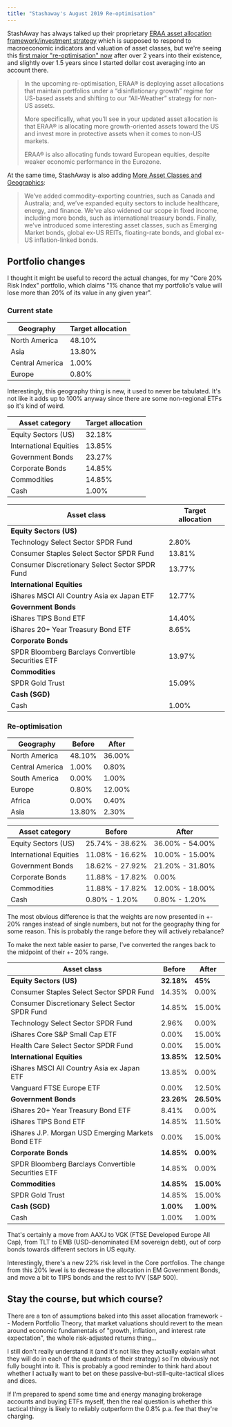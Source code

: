 ```yaml
---
title: "Stashaway's August 2019 Re-optimisation"
---
```


StashAway has always talked up their proprietary [ERAA asset allocation framework/investment strategy](https://www.stashaway.sg/r/stashaways-asset-allocation-framework) which is supposed to respond to macroeconomic indicators and valuation of asset classes, but we're seeing this [first major "re-optimisation" now](https://www.stashaway.sg/r/non-us-economy-slow-down-reoptimisation) after over 2 years into their existence, and slightly over 1.5 years since I started dollar cost averaging into an account there.

> In the upcoming re-optimisation, ERAA® is deploying asset allocations that maintain portfolios under a “disinflationary growth” regime for US-based assets and shifting to our “All-Weather” strategy for non-US assets. 
> 
> More specifically, what you’ll see in your updated asset allocation is that ERAA® is allocating more growth-oriented assets toward the US and invest more in protective assets when it comes to non-US markets. 
>
> ERAA® is also allocating funds toward European equities, despite weaker economic performance in the Eurozone. 

At the same time, StashAway is also adding [More Asset Classes and Geographics](https://www.stashaway.sg/r/stashaway-adds-new-asset-classes-and-geographies):

> We’ve added commodity-exporting countries, such as Canada and Australia; and, we’ve expanded equity sectors to include healthcare, energy, and finance. We’ve also widened our scope in fixed income, including more bonds, such as international treasury bonds. Finally, we’ve introduced some interesting asset classes, such as Emerging Market bonds, global ex-US REITs, floating-rate bonds, and global ex-US inflation-linked bonds.

## Portfolio changes

I thought it might be useful to record the actual changes, for my "Core 20% Risk Index" portfolio, which claims "1% chance that my portfolio's value will lose more than 20% of its value in any given year".

### Current state

Geography | Target allocation
---|---
North America | 48.10%
Asia | 13.80%
Central America | 1.00%
Europe | 0.80%

Interestingly, this geography thing is new, it used to never be tabulated.
It's not like it adds up to 100% anyway since there are some non-regional ETFs so it's kind of weird.

Asset category | Target allocation
---|---
Equity Sectors (US) | 32.18%
International Equities | 13.85%
Government Bonds | 23.27%
Corporate Bonds | 14.85%
Commodities | 14.85%
Cash | 1.00%

Asset class | Target allocation
---|---
**Equity Sectors (US)** |
Technology Select Sector SPDR Fund | 2.80%
Consumer Staples Select Sector SPDR Fund | 13.81%
Consumer Discretionary Select Sector SPDR Fund | 13.77%
**International Equities** |
iShares MSCI All Country Asia ex Japan ETF | 12.77%
**Government Bonds** |
iShares TIPS Bond ETF | 14.40%
iShares 20+ Year Treasury Bond ETF | 8.65%
**Corporate Bonds** |
SPDR Bloomberg Barclays Convertible Securities ETF | 13.97%
**Commodities** |
SPDR Gold Trust | 15.09%
**Cash (SGD)** |
Cash | 1.00%

### Re-optimisation

Geography | Before | After
---|---|---
North America | 48.10% | 36.00%
Central America | 1.00% | 0.80%
South America | 0.00% | 1.00%
Europe | 0.80% | 12.00%
Africa | 0.00% | 0.40%
Asia | 13.80% | 2.30%

Asset category | Before | After
---|---|---
Equity Sectors (US) | 25.74% - 38.62% | 36.00% - 54.00%
International Equities | 11.08% - 16.62% | 10.00% - 15.00%
Government Bonds | 18.62% - 27.92% | 21.20% - 31.80%
Corporate Bonds | 11.88% - 17.82% | 0.00%
Commodities | 11.88% - 17.82% | 12.00% - 18.00%
Cash | 0.80% - 1.20% | 0.80% - 1.20%

The most obvious difference is that the weights are now presented in +- 20% ranges instead of single numbers, but not for the geography thing for some reason.
This is probably the range before they will actively rebalance?

To make the next table easier to parse, I've converted the ranges back to the midpoint of their +- 20% range.

Asset class | Before | After
---|---|---
**Equity Sectors (US)** | **32.18%** | **45%**
Consumer Staples Select Sector SPDR Fund | 14.35% | 0.00%
Consumer Discretionary Select Sector SPDR Fund | 14.85% | 15.00%
Technology Select Sector SPDR Fund | 2.96% | 0.00%
iShares Core S&P Small Cap ETF | 0.00% | 15.00%
Health Care Select Sector SPDR Fund | 0.00% | 15.00%
**International Equities** | **13.85%** | **12.50%**
iShares MSCI All Country Asia ex Japan ETF | 13.85% | 0.00%
Vanguard FTSE Europe ETF | 0.00% | 12.50%
**Government Bonds** | **23.26%** | **26.50%**
iShares 20+ Year Treasury Bond ETF | 8.41% | 0.00%
iShares TIPS Bond ETF | 14.85% | 11.50%
iShares J.P. Morgan USD Emerging Markets Bond ETF | 0.00% | 15.00%
**Corporate Bonds** | **14.85%** | **0.00%**
SPDR Bloomberg Barclays Convertible Securities ETF | 14.85% | 0.00%
**Commodities** | **14.85%** | **15.00%**
SPDR Gold Trust | 14.85% | 15.00%
**Cash (SGD)** | **1.00%** | **1.00%**
Cash | 1.00% | 1.00%

That's certainly a move from AAXJ to VGK (FTSE Developed Europe All Cap), from TLT to EMB (USD-denominated EM sovereign debt), out of corp bonds towards different sectors in US equity.

Interestingly, there's a new 22% risk level in the Core portfolios.
The change from this 20% level is to decrease the allocation in EM Government Bonds, and move a bit to TIPS bonds and the rest to IVV (S&P 500).

## Stay the course, but which course?

There are a ton of assumptions baked into this asset allocation framework -- Modern Portfolio Theory, that market valuations should revert to the mean around economic fundamentals of "growth, inflation, and interest rate expectation", the whole risk-adjusted returns thing...

I still don't really understand it (and it's not like they actually explain what they will do in each of the quadrants of their strategy) so I'm obviously not fully bought into it.
This is probably a good reminder to think hard about whether I actually want to bet on these passive-but-still-quite-tactical slices and dices.

If I'm prepared to spend some time and energy managing brokerage accounts and buying ETFs myself, then the real question is whether this tactical thingy is likely to reliably outperform the 0.8% p.a. fee that they're charging.

